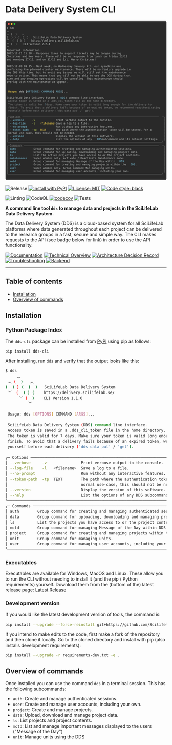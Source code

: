 # Data Delivery System CLI

![`dds --use-pty`](img/dds-help.svg)

![Release](https://img.shields.io/github/v/release/SciLifeLabDataCentre/dds_cli)
[![install with PyPI](https://img.shields.io/badge/install%20with-PyPI-blue.svg?logo=pypi)](https://pypi.org/project/dds-cli/)
[![License: MIT](https://img.shields.io/badge/License-MIT-yellow.svg)](https://opensource.org/licenses/MIT)
[![Code style: black](https://img.shields.io/badge/code%20style-black-000000.svg)](https://github.com/psf/black)

![Linting](https://github.com/ScilifelabDataCentre/dds_cli/actions/workflows/python-black.yml/badge.svg)
![CodeQL](https://github.com/ScilifelabDataCentre/dds_cli/actions/workflows/codeql-analysis.yml/badge.svg)
[![codecov](https://codecov.io/gh/ScilifelabDataCentre/dds_cli/branch/dev/graph/badge.svg?token=zsrDpNqs6v)](https://codecov.io/gh/ScilifelabDataCentre/dds_cli)
![Tests](https://github.com/ScilifelabDataCentre/dds_cli/actions/workflows/python-app.yml/badge.svg)

**A command line tool `dds` to manage data and projects in the SciLifeLab Data Delivery System.**

The Data Delivery System (DDS) is a cloud-based system for all SciLifeLab platforms where data generated throughout each project can be delivered to the research groups in a fast, secure and simple way. The CLI makes requests to the API (see badge below for link) in order to use the API functionality.

[![Documentation](https://img.shields.io/badge/-Documentation-222222?logo=github-pages)](https://scilifelabdatacentre.github.io/dds_cli/)
[![Technical Overview](https://img.shields.io/badge/-Technical%20Overview-informational?logo=github)](https://github.com/ScilifelabDataCentre/dds_web/blob/master/doc/Technical-Overview.pdf)
[![Architecture Decision Record](https://img.shields.io/badge/-ADR-000000?logo=github)](https://github.com/ScilifelabDataCentre/dds_web/wiki/Architecture-Decision-Record,-ADR)
[![Troubleshooting](https://img.shields.io/badge/-Troubleshooting%20Guide-red?logo=github)](https://github.com/ScilifelabDataCentre/dds_web/blob/master/doc/Troubleshooting.pdf)
[![Backend](https://img.shields.io/badge/-Web/API-yellow?logo=github)](https://github.com/ScilifelabDataCentre/dds_web)

---

## Table of contents

- [Installation](#installation)
- [Overview of commands](#overview-of-commands)

## Installation

### Python Package Index

The `dds-cli` package can be installed from [PyPI](https://pypi.python.org/pypi/dds_cli/) using pip as follows:

```bash
pip install dds-cli
```

After installing, run `dds` and verify that the output looks like this:

```bash
$ dds
     ︵
 ︵ (  )   ︵
(  ) ) (  (  )   SciLifeLab Data Delivery System
 ︶  (  ) ) (    https://delivery.scilifelab.se/
      ︶ (  )    CLI Version 1.1.0
          ︶

 Usage: dds [OPTIONS] COMMAND [ARGS]...

 SciLifeLab Data Delivery System (DDS) command line interface.
 Access token is saved in a .dds_cli_token file in the home directory.
 The token is valid for 7 days. Make sure your token is valid long enough for the delivery to
 finish. To avoid that a delivery fails because of an expired token, we recommend reauthenticating
 yourself before each delivery ('dds data put' / 'get').

╭─ Options ────────────────────────────────────────────────────────────────────────────────────────╮
│ --verbose     -v               Print verbose output to the console.                              │
│ --log-file    -l   <filename>  Save a log to a file.                                             │
│ --no-prompt                    Run without any interactive features.                             │
│ --token-path  -tp  TEXT        The path where the authentication token will be stored. For a     │
│                                normal use-case, this should not be needed.                       │
│ --version                      Display the version of this software.                             │
│ --help                         List the options of any DDS subcommand and its default settings.  │
╰──────────────────────────────────────────────────────────────────────────────────────────────────╯
╭─ Commands ───────────────────────────────────────────────────────────────────────────────────────╮
│ auth        Group command for creating and managing authenticated sessions.                      │
│ data        Group command for uploading, downloading and managing project data.                  │
│ ls          List the projects you have access to or the project contents.                        │
│ motd        Group command for managing Message of the Day within DDS.                            │
│ project     Group command for creating and managing projects within the DDS.                     │
│ unit        Group command for managing units.                                                    │
│ user        Group command for managing user accounts, including your own.                        │
╰──────────────────────────────────────────────────────────────────────────────────────────────────╯
```

### Executables

Executables are available for Windows, MacOS and Linux. These allow you to run the CLI without needing to install it (and the pip / Python requirements) yourself. Download them from the (bottom of the) latest release page: [Latest Release](https://github.com/ScilifelabDataCentre/dds_cli/releases/latest/)

### Development version

If you would like the latest development version of tools, the command is:

```bash
pip install --upgrade --force-reinstall git+https://github.com/ScilifelabDataCentre/dds_cli.git@dev
```

If you intend to make edits to the code, first make a fork of the repository and then clone it locally.
Go to the cloned directory and install with pip (also installs development requirements):

```bash
pip install --upgrade -r requirements-dev.txt -e .
```

## Overview of commands

Once installed you can use the command `dds` in a terminal session. This has the following subcommands:

- `auth`: Create and manage authenticated sessions.
- `user`: Create and manage user accounts, including your own.
- `project`: Create and manage projects.
- `data`: Upload, download and manage project data.
- `ls`: List projects and project contents.
- `motd`: List and manage important messages displayed to the users ("Message of the Day")
- `unit`: Manage units using the DDS
